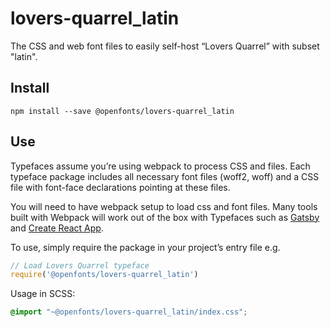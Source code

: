 
# lovers-quarrel_latin

The CSS and web font files to easily self-host “Lovers Quarrel” with subset "latin".

## Install

`npm install --save @openfonts/lovers-quarrel_latin`

## Use

Typefaces assume you’re using webpack to process CSS and files. Each typeface
package includes all necessary font files (woff2, woff) and a CSS file with
font-face declarations pointing at these files.

You will need to have webpack setup to load css and font files. Many tools built
with Webpack will work out of the box with Typefaces such as [Gatsby](https://github.com/gatsbyjs/gatsby)
and [Create React App](https://github.com/facebookincubator/create-react-app).

To use, simply require the package in your project’s entry file e.g.

```javascript
// Load Lovers Quarrel typeface
require('@openfonts/lovers-quarrel_latin')
```

Usage in SCSS:
```scss
@import "~@openfonts/lovers-quarrel_latin/index.css";
```
